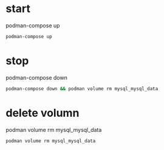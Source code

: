 # start

podman-compose up

```sh {"id":"01J1VVWJD33R2N4QY0AJ887GJK"}
podman-compose up
```

# stop

podman-compose down

```sh {"id":"01J1VVXJYSGRV0N6XJAHRJJEWZ"}
podman-compose down && podman volume rm mysql_mysql_data
```

# delete volumn

podman volume rm mysql_mysql_data

```sh {"id":"01J1VVXYT4XRGCMTA336837R9X"}
podman volume rm mysql_mysql_data
```
